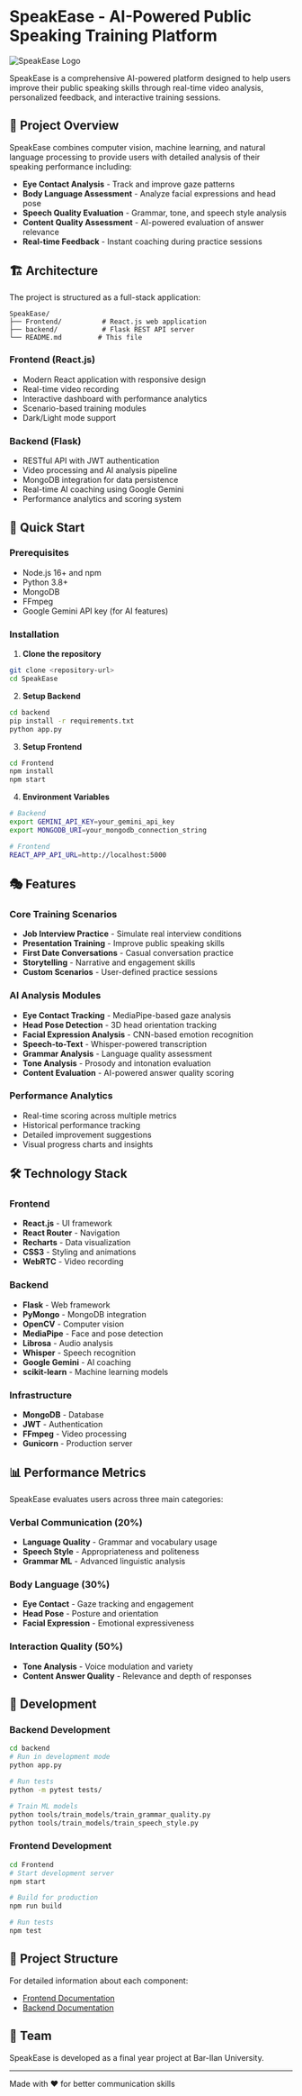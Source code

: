 # SpeakEase - AI-Powered Public Speaking Training Platform

![SpeakEase Logo](Frontend/public/images/navbar/SpeakEaseLogo-LightMode.png)

SpeakEase is a comprehensive AI-powered platform designed to help users improve their public speaking skills through real-time video analysis, personalized feedback, and interactive training sessions.

## 🎯 Project Overview

SpeakEase combines computer vision, machine learning, and natural language processing to provide users with detailed analysis of their speaking performance including:

- **Eye Contact Analysis** - Track and improve gaze patterns
- **Body Language Assessment** - Analyze facial expressions and head pose
- **Speech Quality Evaluation** - Grammar, tone, and speech style analysis
- **Content Quality Assessment** - AI-powered evaluation of answer relevance
- **Real-time Feedback** - Instant coaching during practice sessions

## 🏗️ Architecture

The project is structured as a full-stack application:

```
SpeakEase/
├── Frontend/          # React.js web application
├── backend/           # Flask REST API server
└── README.md         # This file
```

### Frontend (React.js)
- Modern React application with responsive design
- Real-time video recording
- Interactive dashboard with performance analytics
- Scenario-based training modules
- Dark/Light mode support

### Backend (Flask)
- RESTful API with JWT authentication
- Video processing and AI analysis pipeline
- MongoDB integration for data persistence
- Real-time AI coaching using Google Gemini
- Performance analytics and scoring system

## 🚀 Quick Start

### Prerequisites
- Node.js 16+ and npm
- Python 3.8+
- MongoDB
- FFmpeg
- Google Gemini API key (for AI features)

### Installation

1. **Clone the repository**
```bash
git clone <repository-url>
cd SpeakEase
```

2. **Setup Backend**
```bash
cd backend
pip install -r requirements.txt
python app.py
```

3. **Setup Frontend**
```bash
cd Frontend
npm install
npm start
```

4. **Environment Variables**
```bash
# Backend
export GEMINI_API_KEY=your_gemini_api_key
export MONGODB_URI=your_mongodb_connection_string

# Frontend
REACT_APP_API_URL=http://localhost:5000
```

## 🎭 Features

### Core Training Scenarios
- **Job Interview Practice** - Simulate real interview conditions
- **Presentation Training** - Improve public speaking skills
- **First Date Conversations** - Casual conversation practice
- **Storytelling** - Narrative and engagement skills
- **Custom Scenarios** - User-defined practice sessions

### AI Analysis Modules
- **Eye Contact Tracking** - MediaPipe-based gaze analysis
- **Head Pose Detection** - 3D head orientation tracking
- **Facial Expression Analysis** - CNN-based emotion recognition
- **Speech-to-Text** - Whisper-powered transcription
- **Grammar Analysis** - Language quality assessment
- **Tone Analysis** - Prosody and intonation evaluation
- **Content Evaluation** - AI-powered answer quality scoring

### Performance Analytics
- Real-time scoring across multiple metrics
- Historical performance tracking
- Detailed improvement suggestions
- Visual progress charts and insights

## 🛠️ Technology Stack

### Frontend
- **React.js** - UI framework
- **React Router** - Navigation
- **Recharts** - Data visualization
- **CSS3** - Styling and animations
- **WebRTC** - Video recording

### Backend
- **Flask** - Web framework
- **PyMongo** - MongoDB integration
- **OpenCV** - Computer vision
- **MediaPipe** - Face and pose detection
- **Librosa** - Audio analysis
- **Whisper** - Speech recognition
- **Google Gemini** - AI coaching
- **scikit-learn** - Machine learning models

### Infrastructure
- **MongoDB** - Database
- **JWT** - Authentication
- **FFmpeg** - Video processing
- **Gunicorn** - Production server

## 📊 Performance Metrics

SpeakEase evaluates users across three main categories:

### Verbal Communication (20%)
- **Language Quality** - Grammar and vocabulary usage
- **Speech Style** - Appropriateness and politeness
- **Grammar ML** - Advanced linguistic analysis

### Body Language (30%)
- **Eye Contact** - Gaze tracking and engagement
- **Head Pose** - Posture and orientation
- **Facial Expression** - Emotional expressiveness

### Interaction Quality (50%)
- **Tone Analysis** - Voice modulation and variety
- **Content Answer Quality** - Relevance and depth of responses

## 🔧 Development

### Backend Development
```bash
cd backend
# Run in development mode
python app.py

# Run tests
python -m pytest tests/

# Train ML models
python tools/train_models/train_grammar_quality.py
python tools/train_models/train_speech_style.py
```

### Frontend Development
```bash
cd Frontend
# Start development server
npm start

# Build for production
npm run build

# Run tests
npm test
```

## 📁 Project Structure

For detailed information about each component:
- [Frontend Documentation](Frontend/README.md)
- [Backend Documentation](backend/README.md)


## 👥 Team

SpeakEase is developed as a final year project at Bar-Ilan University.

---

Made with ❤️ for better communication skills
